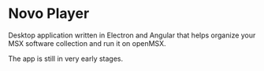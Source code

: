 # Novo Player

Desktop application written in Electron and Angular that helps organize your
MSX software collection and run it on openMSX.

The app is still in very early stages.
